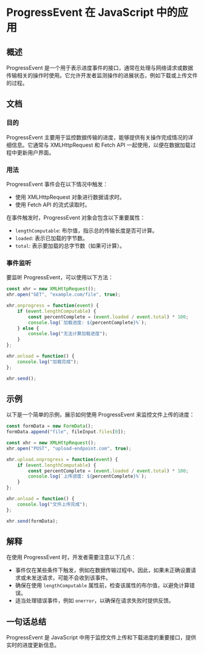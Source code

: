 <!--
Meta Description: # ProgressEvent 在 JavaScript 中的应用 ## 概述 ProgressEvent 是一个用于表示进度事件的接口，通常在处理与网络请求或数据传输相关的操作时使用。它允许开发者监测操作的进展状态，例如下载或上传文件的过程。 ## 文档 ### 目的 ProgressEvent ...
Meta Keywords: xhr, progressevent, event, const, console
-->

# ProgressEvent 在 JavaScript 中的应用

## 概述
ProgressEvent 是一个用于表示进度事件的接口，通常在处理与网络请求或数据传输相关的操作时使用。它允许开发者监测操作的进展状态，例如下载或上传文件的过程。

## 文档
### 目的
ProgressEvent 主要用于监控数据传输的进度，能够提供有关操作完成情况的详细信息。它通常与 XMLHttpRequest 和 Fetch API 一起使用，以便在数据加载过程中更新用户界面。

### 用法
ProgressEvent 事件会在以下情况中触发：
- 使用 XMLHttpRequest 对象进行数据请求时。
- 使用 Fetch API 的流式读取时。

在事件触发时，ProgressEvent 对象会包含以下重要属性：
- `lengthComputable`: 布尔值，指示总的传输长度是否可计算。
- `loaded`: 表示已加载的字节数。
- `total`: 表示要加载的总字节数（如果可计算）。

### 事件监听
要监听 ProgressEvent，可以使用以下方法：
```javascript
const xhr = new XMLHttpRequest();
xhr.open("GET", "example.com/file", true);

xhr.onprogress = function(event) {
    if (event.lengthComputable) {
        const percentComplete = (event.loaded / event.total) * 100;
        console.log(`加载进度: ${percentComplete}%`);
    } else {
        console.log("无法计算加载进度");
    }
};

xhr.onload = function() {
    console.log("加载完成");
};

xhr.send();
```

## 示例
以下是一个简单的示例，展示如何使用 ProgressEvent 来监控文件上传的进度：

```javascript
const formData = new FormData();
formData.append("file", fileInput.files[0]);

const xhr = new XMLHttpRequest();
xhr.open("POST", "upload-endpoint.com", true);

xhr.upload.onprogress = function(event) {
    if (event.lengthComputable) {
        const percentComplete = (event.loaded / event.total) * 100;
        console.log(`上传进度: ${percentComplete}%`);
    }
};

xhr.onload = function() {
    console.log("文件上传完成");
};

xhr.send(formData);
```

## 解释
在使用 ProgressEvent 时，开发者需要注意以下几点：
- 事件仅在某些条件下触发，例如在数据传输过程中。因此，如果未正确设置请求或未发送请求，可能不会收到该事件。
- 确保在使用 `lengthComputable` 属性前，检查该属性的布尔值，以避免计算错误。
- 适当处理错误事件，例如 `onerror`，以确保在请求失败时提供反馈。

## 一句话总结
ProgressEvent 是 JavaScript 中用于监控文件上传和下载进度的重要接口，提供实时的进度更新信息。